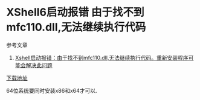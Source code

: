 # XShell6启动报错 由于找不到mfc110.dll,无法继续执行代码

参考文章

1. [Xshell启动报错：由于找不到mfc110.dll,无法继续执行代码。重新安装程序可能会解决此问题](https://blog.csdn.net/qq_27252133/article/details/85055612)

[下载地址](https://www.microsoft.com/zh-CN/download/details.aspx?id=30679)

64位系统要同时安装x86和x64才可以.
